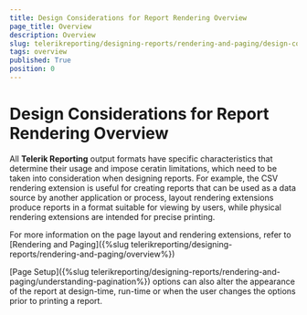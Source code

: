 ```yaml
---
title: Design Considerations for Report Rendering Overview
page_title: Overview 
description: Overview
slug: telerikreporting/designing-reports/rendering-and-paging/design-considerations-for-report-rendering/overview
tags: overview
published: True
position: 0
---
```


# Design Considerations for Report Rendering Overview


All __Telerik Reporting__  output formats have specific characteristics that determine their usage and impose ceratin limitations, which need to be taken into consideration when designing reports. For example, the CSV rendering extension is useful for creating reports that can be used as a data source by another application or process, layout rendering extensions produce reports in a format suitable for viewing by users, while physical rendering extensions are intended for precise printing.

For more information on the page layout and rendering extensions, refer to [Rendering and Paging]({%slug telerikreporting/designing-reports/rendering-and-paging/overview%})

[Page Setup]({%slug telerikreporting/designing-reports/rendering-and-paging/understanding-pagination%}) options can also alter the appearance of the report at design-time, run-time or when the user changes the options prior to printing a report.
